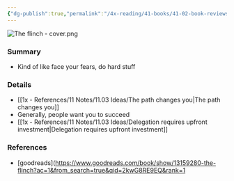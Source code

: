 ```yaml
---
{"dg-publish":true,"permalink":"/4x-reading/41-books/41-02-book-reviews/the-flinch-julien-smith/","title":"The Flinch - Julien Smith","created":"2025-06-04T07:50:06.929+03:00","updated":"2025-06-08T07:42:25.286+03:00"}
---
```


![The flinch - cover.png](/img/user/4x%20-%20Reading/41%20Books/41.03%20Cover%20images/The%20flinch%20-%20cover.png)
### Summary
- Kind of like face your fears, do hard stuff

### Details
- [[1x - References/11 Notes/11.03 Ideas/The path changes you\|The path changes you]]
- Generally, people want you to succeed
- [[1x - References/11 Notes/11.03 Ideas/Delegation requires upfront investment\|Delegation requires upfront investment]]

### References
- [goodreads](https://www.goodreads.com/book/show/13159280-the-flinch?ac=1&from_search=true&qid=2kwG8RE9EQ&rank=1


